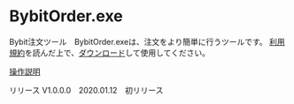 # BybitOrder.exe
Bybit注文ツール　BybitOrder.exeは、注文をより簡単に行うツールです。
[利用規約](http://coinsap.php.xdomain.jp/bybitorder/rule.html)を読んだ上で、[ダウンロード](https://github.com/GitHubCoinSap/BybitOrder.exe/releases/latest)して使用してください。

[操作説明](http://coinsap.php.xdomain.jp/bybitorder/index.html)

リリース
V1.0.0.0　2020.01.12　初リリース
